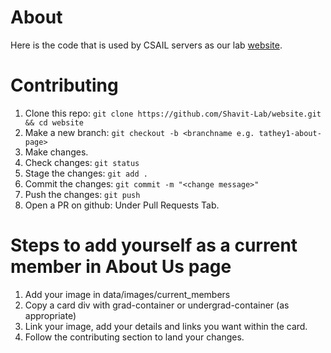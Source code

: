 # About
Here is the code that is used by CSAIL servers as our lab [website](https://shavitlab.csail.mit.edu/).

# Contributing
1. Clone this repo: `git clone https://github.com/Shavit-Lab/website.git && cd website`
2. Make a new branch: `git checkout -b <branchname e.g. tathey1-about-page>`
3. Make changes.
4. Check changes: `git status`
5. Stage the changes: `git add .`
6. Commit the changes: `git commit -m "<change message>"`
7. Push the changes: `git push`
8. Open a PR on github: Under Pull Requests Tab.


# Steps to add yourself as a current member in About Us page
1. Add your image in data/images/current_members
2. Copy a card div with grad-container or undergrad-container (as appropriate)
3. Link your image, add your details and links you want within the card.
4. Follow the contributing section to land your changes.